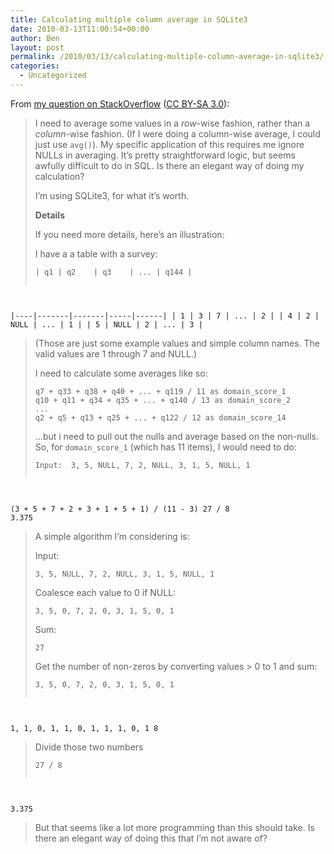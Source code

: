```yaml
---
title: Calculating multiple column average in SQLite3
date: 2010-03-13T11:00:54+00:00
author: Ben
layout: post
permalink: /2010/03/13/calculating-multiple-column-average-in-sqlite3/
categories:
  - Uncategorized
---
```

From [my question on StackOverflow](http://stackoverflow.com/questions/2546503/calculating-multiple-column-average-in-sqlite3) ([CC BY-SA 3.0](http://creativecommons.org/licenses/by-sa/3.0/)):

> I need to average some values in a _row_-wise fashion, rather than a _column_-wise fashion. (If I were doing a column-wise average, I could just use `avg()`). My specific application of this requires me ignore NULLs in averaging. It&#8217;s pretty straightforward logic, but seems awfully difficult to do in SQL. Is there an elegant way of doing my calculation?
> 
> I&#8217;m using SQLite3, for what it&#8217;s worth.
> 
> **Details**
> 
> If you need more details, here&#8217;s an illustration:
> 
> I have a a table with a survey:
> 
> <pre><code class="no-highlight">| q1 | q2    | q3    | ... | q144 |
|----|-------|-------|-----|------|
| 1  | 3     | 7     | ... | 2    |
| 4  | 2     | NULL  | ... | 1    |
| 5  | NULL  | 2     | ... | 3    |</code></pre>
> 
> (Those are just some example values and simple column names. The valid values are 1 through 7 and NULL.)
> 
> I need to calculate some averages like so:
> 
>     q7 + q33 + q38 + q40 + ... + q119 / 11 as domain_score_1
>     q10 + q11 + q34 + q35 + ... + q140 / 13 as domain_score_2
>     ...
>     q2 + q5 + q13 + q25 + ... + q122 / 12 as domain_score_14
> 
> ...but i need to pull out the nulls and average based on the non-nulls. So, for `domain_score_1` (which has 11 items), I would need to do:
> 
> <pre><code class="no-highlight">Input:  3, 5, NULL, 7, 2, NULL, 3, 1, 5, NULL, 1

(3 + 5 + 7 + 2 + 3 + 1 + 5 + 1) / (11 - 3)
27 / 8
3.375</code></pre>
> 
> A simple algorithm I&#8217;m considering is:
> 
> Input:
> 
> <pre><code class="no-highlight">3, 5, NULL, 7, 2, NULL, 3, 1, 5, NULL, 1 </code></pre>
> 
> Coalesce each value to 0 if NULL:
> 
> <pre><code class="no-highlight">3, 5, 0, 7, 2, 0, 3, 1, 5, 0, 1</code></pre>
> 
> Sum:
> 
> <pre><code class="no-highlight">27</code></pre>
> 
> Get the number of non-zeros by converting values > 0 to 1 and sum:
> 
> <pre><code class="no-highlight">3, 5, 0, 7, 2, 0, 3, 1, 5, 0, 1
1, 1, 0, 1, 1, 0, 1, 1, 1, 0, 1
8</code></pre>
> 
> Divide those two numbers
> 
> <pre><code class="no-highlight">27 / 8
3.375</code></pre>
> 
> But that seems like a lot more programming than this should take. Is there an elegant way of doing this that I&#8217;m not aware of?